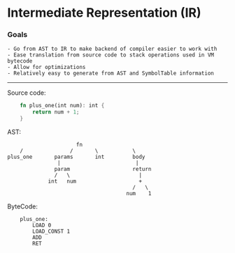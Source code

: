 # Intermediate Representation (IR)

### Goals
    - Go from AST to IR to make backend of compiler easier to work with
    - Ease translation from source code to stack operations used in VM bytecode
    - Allow for optimizations
    - Relatively easy to generate from AST and SymbolTable information

---
 
Source code:

```rust
    fn plus_one(int num): int {
        return num + 1;
    }
```

AST:

```
                      fn
    /               /       \           \
plus_one       params       int         body
                |                        |
               param                    return
               /   \                      |
             int   num                    +
                                        /   \
                                      num    1
``` 

ByteCode:

```
    plus_one:
        LOAD 0
        LOAD_CONST 1
        ADD
        RET
```




